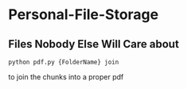 # Personal-File-Storage

## Files Nobody Else Will Care about

```shell
python pdf.py {FolderName} join 
```

to join the chunks into a proper pdf

